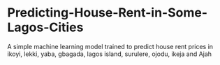 # Predicting-House-Rent-in-Some-Lagos-Cities
A simple machine learning model trained to predict house rent prices in ikoyi, lekki, yaba, gbagada, lagos island, surulere, ojodu, ikeja and Ajah
